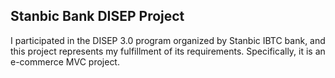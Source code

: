 ## Stanbic Bank DISEP Project
I participated in the DISEP 3.0 program organized by Stanbic IBTC bank, and this project represents my fulfillment of its requirements. Specifically, it is an e-commerce MVC project.
